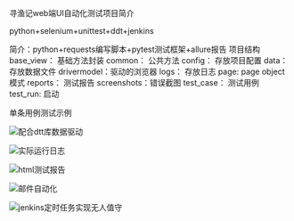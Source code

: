 


寻渔记web端UI自动化测试项目简介

python+selenium+unittest+ddt+jenkins

简介：python+requests编写脚本+pytest测试框架+allure报告
项目结构
	base_view：	基础方法封装
	common： 		公共方法
	config：		存放项目配置
	data：		存放数据文件
	drivermodel：驱动的浏览器
	logs：		存放日志
	page:    	page object模式
	reports：	测试报告
	screenshots：错误截图
	test_case：	测试用例
	test_run:	启动
	

单条用例测试示例

![配合dtt库数据驱动]()

![实际运行日志]()

![html测试报告]()

![邮件自动化]()

![jenkins定时任务实现无人值守]()